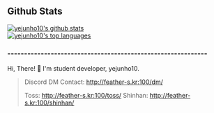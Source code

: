 ## Github Stats  
[![yejunho10's github stats](https://github-readme-stats.vercel.app/api?username=yejunho10&theme=blue-green)](https://github.com/anuraghazra/github-readme-stats)  
[![yejunho10's top languages](https://github-readme-stats.vercel.app/api/top-langs/?username=yejunho10&theme=blue-green)](https://github.com/anuraghazra/github-readme-stats)

### ------------------------------------------------------------ ###

Hi, There! 👋
I'm student developer, yejunho10.

> Discord DM Contact: http://feather-s.kr:100/dm/
> 
> Toss: http://feather-s.kr:100/toss/
> Shinhan: http://feather-s.kr:100/shinhan/

